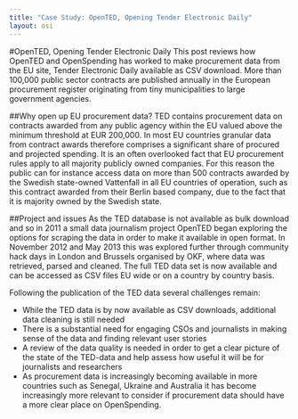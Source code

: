 ```yaml
---
title: "Case Study: OpenTED, Opening Tender Electronic Daily"
layout: osi
---
```


#OpenTED, Opening Tender Electronic Daily
This post reviews how OpenTED and OpenSpending has worked to make procurement data from the EU site, Tender Electronic Daily available as CSV download. More than 100,000 public sector contracts are published annually in the  European procurement register originating from tiny municipalities to large government agencies. 

##Why open up EU procurement data?
TED contains procurement data on contracts awarded from any public agency within the EU valued above the minimum threshold at EUR 200,000. In most EU countries granular data from contract awards therefore comprises a significant share of procured and projected spending. 
It is an often overlooked fact that EU procurement rules apply to all majority publicly owned companies. For this reason the public can for instance access data on more than 500 contracts awarded by the Swedish state-owned Vattenfall in all EU countries of operation, such as this contract awarded from their Berlin based company, due to the fact that it is majority owned by the Swedish state.

##Project and issues
As the TED database is not available as bulk download and so in 2011 a small data journalism project OpenTED began exploring the options for scraping the data in order to make it available in open format. In November 2012 and May 2013 this was explored further through community hack days in London and Brussels organised by OKF, where data was retrieved, parsed and cleaned. The full TED data set is now available and can be accessed as CSV files EU wide or on a country by country basis. 

Following the publication of the TED data several challenges remain:
- While the TED data is by now available as CSV downloads, additional data cleaning is still needed
- There is a substantial need for engaging CSOs and journalists in making sense of the data and finding relevant user stories
- A review of the data quality is needed in order to get a clear picture of the state of the TED-data and help assess how useful it will be for journalists and researchers
- As procurement data is increasingly becoming available in more countries such as Senegal, Ukraine and Australia it has become increasingly more relevant to consider if procurement data should have a more clear place on OpenSpending. 
